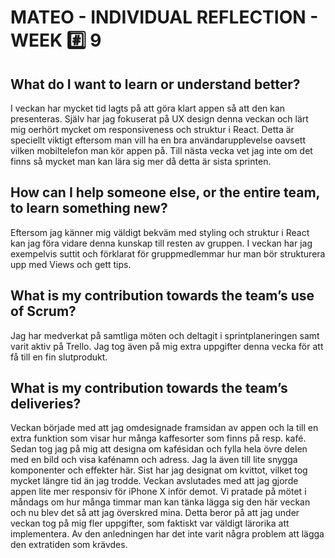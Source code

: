 # MATEO - INDIVIDUAL REFLECTION - WEEK :hash: 9

## What do I want to learn or understand better?
I veckan har mycket tid lagts på att göra klart appen så att den kan presenteras. 
Själv har jag fokuserat på UX design denna veckan och lärt mig oerhört mycket om responsiveness och struktur i React.
Detta är speciellt viktigt eftersom man vill ha en bra användarupplevelse oavsett vilken mobiltelefon man kör appen på.
Till nästa vecka vet jag inte om det finns så mycket man kan lära sig mer då detta är sista sprinten.

## How can I help someone else, or the entire team, to learn something new?
Eftersom jag känner mig väldigt bekväm med styling och struktur i React kan jag föra vidare denna kunskap till resten av gruppen.
I veckan har jag exempelvis suttit och förklarat för gruppmedlemmar hur man bör strukturera upp med Views och gett tips.

## What is my contribution towards the team’s use of Scrum?
Jag har medverkat på samtliga möten och deltagit i sprintplaneringen samt varit aktiv på Trello.
Jag tog även på mig extra uppgifter denna vecka för att få till en fin slutprodukt.

## What is my contribution towards the team’s deliveries?
Veckan började med att jag omdesignade framsidan av appen och la till en extra funktion som visar hur många kaffesorter som finns på resp. kafé.
Sedan tog jag på mig att designa om kafésidan och fylla hela övre delen med en bild och visa kafénamn och adress.
Jag la även till lite snygga komponenter och effekter här. 
Sist har jag designat om kvittot, vilket tog mycket längre tid än jag trodde.
Veckan avslutades med att jag gjorde appen lite mer responsiv för iPhone X inför demot.
Vi pratade på mötet i måndags om hur många timmar man kan tänka lägga sig den här veckan och nu blev det så att jag överskred mina.
Detta beror på att jag under veckan tog på mig fler uppgifter, som faktiskt var väldigt lärorika att implementera. 
Av den anledningen har det inte varit några problem att lägga den extratiden som krävdes.
